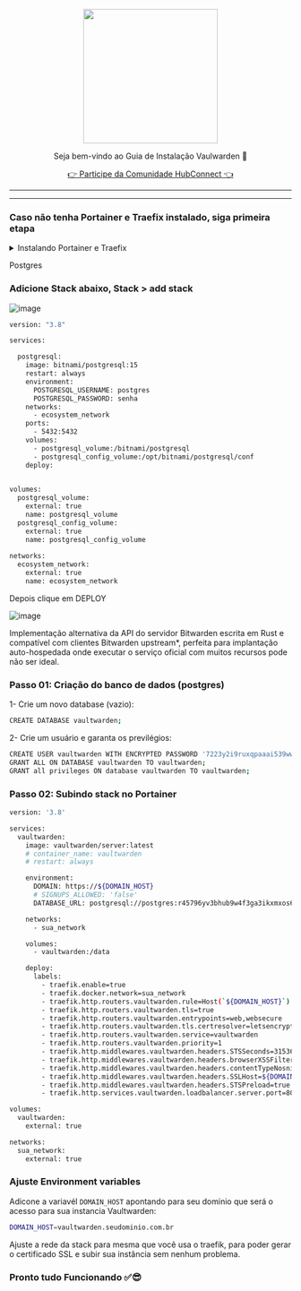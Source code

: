 <p align="center">
<img src="https://cwmkt.com.br/wp-content/uploads/2024/04/logo_github.png" width="240" />
<p align="center">Seja bem-vindo ao Guia de Instalação Vaulwarden 🚀</p>
</p>
  
<p align="center"> 
<a href="https://hubconnect.top" target="_blank">👉 Participe da Comunidade HubConnect 👈</a>
</p>

<hr />
<hr />

### Caso não tenha Portainer e Traefix instalado, siga primeira etapa

<details>
<summary>Instalando Portainer e Traefix</summary>

### Atualizando Dependências

Atualize os repositórios do Ubuntu executando o seguinte comando:

```bash
sudo apt update && apt upgrade -y
```

----------------------------------------------------------------------------

**Instale o Docker em sua VPS**

```bash
sudo apt install docker.io -y
```

----------------------------------------------------------------------------

**Instalando Portainer**

```bash
docker swarm init
```

```bash
nano traefik.yml
```

```bash
version: "3.8"

services:

  traefik:
    image: traefik:2.11.1
    command:
      - "--api.dashboard=true"
      - "--providers.docker.swarmMode=true"
      - "--providers.docker.endpoint=unix:///var/run/docker.sock"
      - "--providers.docker.exposedbydefault=false"
      - "--providers.docker.network=ecosystem_network"
      - "--entrypoints.web.address=:80"
      - "--entrypoints.web.http.redirections.entryPoint.to=websecure"
      - "--entrypoints.web.http.redirections.entryPoint.scheme=https"
      - "--entrypoints.web.http.redirections.entrypoint.permanent=true"
      - "--entrypoints.websecure.address=:443"
      - "--certificatesresolvers.letsencryptresolver.acme.httpchallenge=true"
      - "--certificatesresolvers.letsencryptresolver.acme.httpchallenge.entrypoint=web"
      - "--certificatesresolvers.letsencryptresolver.acme.email=contato@seudominio.com.br"
      - "--certificatesresolvers.letsencryptresolver.acme.storage=/etc/traefik/letsencrypt/acme.json"
      - "--log.level=DEBUG"
      - "--log.format=common"
      - "--log.filePath=/var/log/traefik/traefik.log"
      - "--accesslog=true"
      - "--accesslog.filepath=/var/log/traefik/access-log"
    deploy:
      placement:
        constraints:
          - node.role == manager
      labels:
        - "traefik.enable=true"
        - "traefik.http.middlewares.redirect-https.redirectscheme.scheme=https"
        - "traefik.http.middlewares.redirect-https.redirectscheme.permanent=true"
        - "traefik.http.routers.http-catchall.rule=hostregexp(`{host:.+}`)"
        - "traefik.http.routers.http-catchall.entrypoints=web"
        - "traefik.http.routers.http-catchall.middlewares=redirect-https@docker"
        - "traefik.http.routers.http-catchall.priority=1"
    volumes:
      - "/var/run/docker.sock:/var/run/docker.sock:ro"
      - "traefik_certificates_volume:/etc/traefik/letsencrypt"
    ports:
      - target: 80
        published: 80
        mode: host
      - target: 443
        published: 443
        mode: host
    networks:
      - ecosystem_network

volumes:
  traefik_certificates_volume:
    external: true
    name: traefik_certificates_volume

networks:
  ecosystem_network:
    external: true
    name: ecosystem_network
 ```

```bash
nano portainer.yml
```

```bash
version: "3.8"

services:

  agent:
    image: portainer/agent:latest
    volumes:
      - /var/run/docker.sock:/var/run/docker.sock
      - /var/lib/docker/volumes:/var/lib/docker/volumes
    networks:
      - ecosystem_network
    deploy:
      mode: global
      placement:
        constraints: [node.platform.os == linux]

  portainer:
    image: portainer/portainer-ce:latest
    command: -H tcp://tasks.agent:9001 --tlsskipverify
    volumes:
      - portainer_volume:/data
    networks:
      - ecosystem_network
    deploy:
      mode: replicated
      replicas: 1
      placement:
        constraints: [node.role == manager]
      labels:
        - "traefik.enable=true"
        - "traefik.docker.network=ecosystem_network"
        - "traefik.http.routers.portainer.rule=Host(`seudominio.com.br`)"
        - "traefik.http.routers.portainer.entrypoints=websecure"
        - "traefik.http.routers.portainer.priority=1"
        - "traefik.http.routers.portainer.tls.certresolver=letsencryptresolver"
        - "traefik.http.routers.portainer.service=portainer"
        - "traefik.http.services.portainer.loadbalancer.server.port=9000"

networks:
  ecosystem_network:
    external: true
    attachable: true
    name: ecosystem_network

volumes:
  portainer_volume:
    external: true
    name: portainer_volume

 ```

```bash
docker swarm init
```

docker swarm init
```bash
docker network create --driver=overlay ecosystem_network
```

```bash
docker stack deploy --prune --resolve-image always -c traefik.yml traefik
```

```bash
docker stack deploy --prune --resolve-image always -c portainer.yml portainer
```

Acesse URL de seu Site e Crie Usuario


</details>


Postgres

### Adicione Stack abaixo, Stack > add stack

![image](https://github.com/cwmkt/dockerquepasa/assets/91642837/623a6dc6-c231-4105-9a02-3070d894adb8)

```bash
version: "3.8"

services:

  postgresql:
    image: bitnami/postgresql:15
    restart: always
    environment:
      POSTGRESQL_USERNAME: postgres
      POSTGRESQL_PASSWORD: senha
    networks:
      - ecosystem_network
    ports:
      - 5432:5432
    volumes:
      - postgresql_volume:/bitnami/postgresql
      - postgresql_config_volume:/opt/bitnami/postgresql/conf
    deploy:
    

volumes:
  postgresql_volume:
    external: true
    name: postgresql_volume
  postgresql_config_volume:
    external: true
    name: postgresql_config_volume
    
networks:
  ecosystem_network:
    external: true
    name: ecosystem_network
```

Depois clique em DEPLOY

![image](https://github.com/cwmkt/dockerquepasa/assets/91642837/bdc62781-993a-4d31-b8cd-5cd6466900f5)

Implementação alternativa da API do servidor Bitwarden escrita em Rust e compatível com clientes Bitwarden upstream*, perfeita para implantação auto-hospedada onde executar o serviço oficial com muitos recursos pode não ser ideal.

### Passo 01: Criação do banco de dados (postgres)

1- Crie um novo database (vazio):

```bash
CREATE DATABASE vaultwarden;
```

2- Crie um usuário e garanta os previlégios:

```bash
CREATE USER vaultwarden WITH ENCRYPTED PASSWORD '7223y2i9ruxqpaaai539ww454n8gi3xq';
GRANT ALL ON DATABASE vaultwarden TO vaultwarden;
GRANT all privileges ON database vaultwarden TO vaultwarden;
```

### Passo 02: Subindo stack no Portainer

```bash
version: '3.8'

services:
  vaultwarden:
    image: vaultwarden/server:latest
    # container_name: vaultwarden
    # restart: always

    environment:  
      DOMAIN: https://${DOMAIN_HOST}
      # SIGNUPS_ALLOWED: 'false'
      DATABASE_URL: postgresql://postgres:r45796yv3bhub9w4f3ga3ikxmxos648r@postgres:5432/vaultwarden

    networks:
      - sua_network

    volumes:
      - vaultwarden:/data

    deploy:    
      labels:
        - traefik.enable=true
        - traefik.docker.network=sua_network
        - traefik.http.routers.vaultwarden.rule=Host(`${DOMAIN_HOST}`)
        - traefik.http.routers.vaultwarden.tls=true
        - traefik.http.routers.vaultwarden.entrypoints=web,websecure
        - traefik.http.routers.vaultwarden.tls.certresolver=letsencryptresolver
        - traefik.http.routers.vaultwarden.service=vaultwarden
        - traefik.http.routers.vaultwarden.priority=1      
        - traefik.http.middlewares.vaultwarden.headers.STSSeconds=315360000
        - traefik.http.middlewares.vaultwarden.headers.browserXSSFilter=true
        - traefik.http.middlewares.vaultwarden.headers.contentTypeNosniff=true
        - traefik.http.middlewares.vaultwarden.headers.SSLHost=${DOMAIN_HOST}
        - traefik.http.middlewares.vaultwarden.headers.STSPreload=true
        - traefik.http.services.vaultwarden.loadbalancer.server.port=80

volumes:
  vaultwarden:
    external: true

networks:
  sua_network:
    external: true
```

### Ajuste Environment variables

Adicone a variavél `DOMAIN_HOST` apontando para seu dominio que será o acesso para sua instancia Vaultwarden:

```bash
DOMAIN_HOST=vaultwarden.seudominio.com.br
```

Ajuste a rede da stack para mesma que você usa o traefik, para poder gerar o certificado SSL e subir sua instância sem nenhum problema.

### Pronto tudo Funcionando ✅😎





